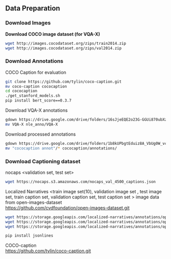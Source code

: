## Data Preparation

### Download Images 

**Download COCO image dataset (for VQA-X)**

~~~bash
wget http://images.cocodataset.org/zips/train2014.zip
wget http://images.cocodataset.org/zips/val2014.zip
~~~

### Download Annotations

COCO Caption for evaluation

~~~bash
git clone https://github.com/tylin/coco-caption.git
mv coco-caption cococaption
cd cococaption
./get_stanford_models.sh
pip install bert_score==0.3.7
~~~

Download VQA-X annotations

~~~bash
gdown https://drive.google.com/drive/folders/16sJjeEQE2o23G-GGUi870ubXzJjdRDua --folder
mv VQA-X nle_anno/VQA-X
~~~

Download processed annotations

~~~bash
gdown https://drive.google.com/drive/folders/1b8kUPbgtEduiz8A_VbUg0W_vca7PyXsZ --folder
mv "cococaption annot"/* cococaption/annotations/ 
~~~

### Download Captioning dataset

nocaps
<validation set, test set>
~~~bash
wget https://nocaps.s3.amazonaws.com/nocaps_val_4500_captions.json
~~~
Localized Narratives
<train image set(10), validation image set , test image set, train caption set, validation caption set, test caption set >
image data from open-images-dataset\
https://github.com/cvdfoundation/open-images-dataset.git

~~~bash
wget https://storage.googleapis.com/localized-narratives/annotations/open_images_train_v6_captions.jsonl
wget https://storage.googleapis.com/localized-narratives/annotations/open_images_validation_captions.jsonl
wget https://storage.googleapis.com/localized-narratives/annotations/open_images_test_captions.jsonl
~~~

~~~bash
pip install jsonlines
~~~

COCO-caption\
https://github.com/tylin/coco-caption.git
